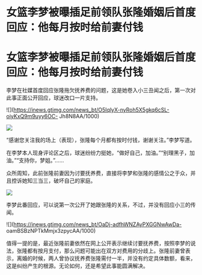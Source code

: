 # 女篮李梦被曝插足前领队张隆婚姻后首度回应：他每月按时给前妻付钱

# 女篮李梦被曝插足前领队张隆婚姻后首度回应：他每月按时给前妻付钱

李梦在社媒首度回应张隆拖欠抚养费的问题，这是她卷入小三丑闻之后，第一次对此事正面公开回应，球迷改口一片支持。

![](https://inews.gtimg.com/news_bt/O5IqlyX-nyRoh5X5gkq6cSL-oiyKxQ9m9uyy6OC-
Jh8N8AA/1000)

![](https://inews.gtimg.com/news_bt/OoIiLpoflw7qN4FmRb91orRol2hoRqReVVsvNMatpPjfMAA/1000)

“感谢您关注我的场上（表现），张隆每个月都有按时付钱，谢谢关注。”李梦写道。

在李梦本人现身评论区之后，球迷纷纷力挺她，“做好自己，加油。”“别理黑子，加油。”“支持你，梦姐。”……

众所周知，此前张隆前妻因为讨要抚养费，直接将李梦和张隆的感情公之于众，并且控诉她知三当三，破坏自己的家庭。

![](https://inews.gtimg.com/news_bt/OgyDJMqiL0G_yZEPlCs3jXX3Jy0eHOXVaCIcrcHGWul_oAA/1000)

李梦此番回应，可以说第一次公开了她跟张隆的关系，不过，并没有回应小三的传闻。

![](https://inews.gtimg.com/news_bt/OaDj-adfhWNZAyPXGGNwAwDa-
oamBSBzNPTkMmjx3zpycAA/1000)

值得一提的是，最近张隆前妻依然在网上公开表示继续讨要抚养费，按照李梦的说法，张隆都有按月支付，那么问题可能出在双方对费用的分歧上。张隆前妻曾表示，离婚的时候，两人曾协议抚养费张隆需付一半，并没有约定具体数额，看来，这是纠纷产生的根源。无论如何，还是希望此事能圆满解决。

